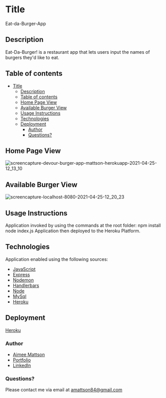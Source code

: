 # Title

  Eat-da-Burger-App

## Description

  Eat-Da-Burger! is a restaurant app that lets users input the names of burgers they'd like to eat.

## Table of contents

- [Title](#title)
  - [Description](#description)
  - [Table of contents](#table-of-contents)
  - [Home Page View](#home-page-view)
  - [Available Burger View](#available-burger-view)
  - [Usage Instructions](#usage-instructions)
  - [Technologies](#technologies)
  - [Deployment](#deployment)
    - [Author](#author)
    - [Questions?](#questions)

## Home Page View

![screencapture-devour-burger-app-mattson-herokuapp-2021-04-25-12_13_10](https://user-images.githubusercontent.com/73260853/116006374-c78a5380-a5bf-11eb-910e-5359841a0164.png)

## Available Burger View

![screencapture-localhost-8080-2021-04-25-12_20_23](https://user-images.githubusercontent.com/73260853/116006574-aece6d80-a5c0-11eb-8dda-d439305dd4d7.png)

## Usage Instructions

Application invoked by using the commands at the root folder:
npm install
node index.js
Application then deployed to the Heroku Platform.

## Technologies

Application enabled using the following sources:

- [JavaScript](https://www.javascript.com/)
- [Express](https://www.npmjs.com/package/express)
- [Nodemon](https://www.npmjs.com/package/nodemon)
- [Handlerbars](https://www.npmjs.com/package/handlebars)
- [Node](https://www.npmjs.com/package/node)
- [MySql](https://www.mysql.com)
- [Heroku](https://www.heroku.com)

## Deployment

[Heroku](https://devour-burger-app-mattson.herokuapp.com/)

### Author

- [Aimee Mattson](https://github.com/jinxdoll/burger)
- [Portfolio](https://jinxdoll.github.io/HW-2-portfolio-mattsonaimee/)
- [LinkedIn](https://www.linkedin.com/in/aimee-mattson-bb060398/)

### Questions?

Please contact me via email at amattson84@gmail.com
